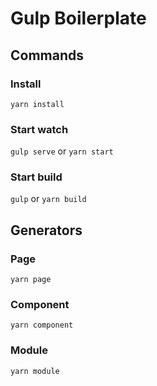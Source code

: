 # Gulp Boilerplate

## Commands

### Install
``` yarn install ```

### Start watch
``` gulp serve ```
or
``` yarn start ```

### Start build
``` gulp ```
or
``` yarn build ```

## Generators

### Page
```yarn page```

### Component
```yarn component```

### Module
```yarn module```